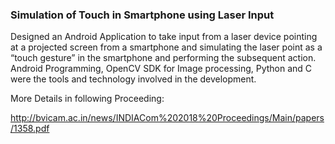 <h3> Simulation of Touch in Smartphone using Laser Input </h3>
Designed an Android Application to take input from a laser device pointing at a projected screen from a smartphone and simulating the laser point as a “touch gesture” in the smartphone and performing the subsequent action. 
Android Programming, OpenCV SDK for Image processing, Python and C were the tools and technology involved in the development.

More Details in following Proceeding:

http://bvicam.ac.in/news/INDIACom%202018%20Proceedings/Main/papers/1358.pdf
